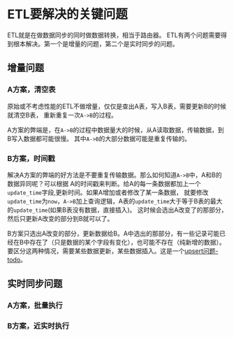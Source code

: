 # ETL要解决的关键问题

ETL就是在做数据同步的同时做数据转换，相当于路由器。
ETL有两个问题需要得到根本解决。第一个是增量的问题，第二个是实时同步的问题。

## 增量问题

### A方案，清空表

原始或不考虑性能的ETL不做增量，仅仅是查出A表，写入B表，需要更新B的时候就清空B表，
重新重复一次`A->B`的过程。

A方案的弊端是，在`A->B`的过程中数据量大的时候，从A读取数据，传输数据，到B写入数据都可能很慢。
其中`A->B`的大部分数据可能是重复传输的。

### B方案，时间戳

解决A方案的弊端的好方法是不要重复传输数据。那么如何知道`A->B`中，A和B的数据异同呢？可以根据
A的时间戳来判断。给A的每一条数据都加上一个`update_time`字段,更新时间。如果A增加或者修改了某一条数据，
就要修改`update_time`为`now`，`A->B`加上查询逻辑，A表的`update_time`大于等于B表的最大的`update_time`(如果B表没有数据，直接插入)。
这时候会选出A改变了的那部分，然后只更新A改变的部分到B就可以了。

B方案只选出A改变的部分，更新数据给B。A中选出的那部分，有一些记录可能已经在B中存在了（只是数据的某个字段有变化），也可能不存在（纯新增的数据）。
要区分这两种情况，需要某些数据更新，某些数据插入。这是一个[upsert问题-todo]()。

## 实时同步问题

### A方案，批量执行

### B方案，近实时执行



